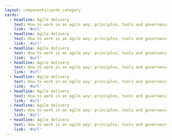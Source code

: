 ```yaml
---
layout: components/cards_category
cards:
  - headline: Agile delivery
    text: How to work in an agile way: principles, tools and governance.
    link: '#url'
  - headline: Agile delivery
    text: How to work in an agile way: principles, tools and governance.
    link: '#url'
  - headline: Agile delivery
    text: How to work in an agile way: principles, tools and governance.
    link: '#url'
  - headline: Agile delivery
    text: How to work in an agile way: principles, tools and governance.
    link: '#url'
  - headline: Agile delivery
    text: How to work in an agile way: principles, tools and governance.
    link: '#url'
  - headline: Agile delivery
    text: How to work in an agile way: principles, tools and governance.
    link: '#url'
  - headline: Agile delivery
    text: How to work in an agile way: principles, tools and governance.
    link: '#url'
  - headline: Agile delivery
    text: How to work in an agile way: principles, tools and governance.
    link: '#url'
---
```

